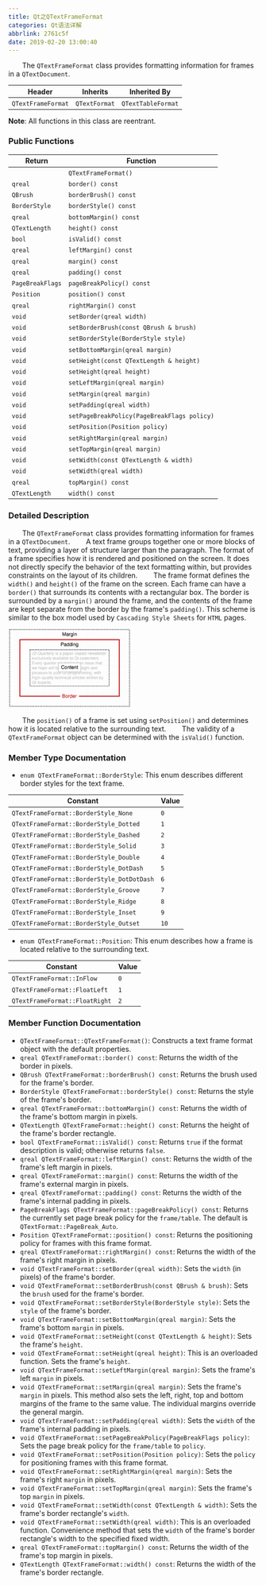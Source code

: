 ```yaml
---
title: Qt之QTextFrameFormat
categories: Qt语法详解
abbrlink: 2761c5f
date: 2019-02-20 13:00:40
---
```

&emsp;&emsp;The `QTextFrameFormat` class provides formatting information for frames in a `QTextDocument`.

Header             | Inherits      | Inherited By
-------------------|---------------|-------------
`QTextFrameFormat` | `QTextFormat` | `QTextTableFormat`

**Note**: All functions in this class are reentrant.

### Public Functions

Return           | Function
-----------------|----------
                 | `QTextFrameFormat()`
`qreal`          | `border() const`
`QBrush`         | `borderBrush() const`
`BorderStyle`    | `borderStyle() const`
`qreal`          | `bottomMargin() const`
`QTextLength`    | `height() const`
`bool`           | `isValid() const`
`qreal`          | `leftMargin() const`
`qreal`          | `margin() const`
`qreal`          | `padding() const`
`PageBreakFlags` | `pageBreakPolicy() const`
`Position`       | `position() const`
`qreal`          | `rightMargin() const`
`void`           | `setBorder(qreal width)`
`void`           | `setBorderBrush(const QBrush & brush)`
`void`           | `setBorderStyle(BorderStyle style)`
`void`           | `setBottomMargin(qreal margin)`
`void`           | `setHeight(const QTextLength & height)`
`void`           | `setHeight(qreal height)`
`void`           | `setLeftMargin(qreal margin)`
`void`           | `setMargin(qreal margin)`
`void`           | `setPadding(qreal width)`
`void`           | `setPageBreakPolicy(PageBreakFlags policy)`
`void`           | `setPosition(Position policy)`
`void`           | `setRightMargin(qreal margin)`
`void`           | `setTopMargin(qreal margin)`
`void`           | `setWidth(const QTextLength & width)`
`void`           | `setWidth(qreal width)`
`qreal`          | `topMargin() const`
`QTextLength`    | `width() const`

### Detailed Description

&emsp;&emsp;The `QTextFrameFormat` class provides formatting information for frames in a `QTextDocument`.
&emsp;&emsp;A text frame groups together one or more blocks of text, providing a layer of structure larger than the paragraph. The format of a frame specifies how it is rendered and positioned on the screen. It does not directly specify the behavior of the text formatting within, but provides constraints on the layout of its children.
&emsp;&emsp;The frame format defines the `width()` and `height()` of the frame on the screen. Each frame can have a `border()` that surrounds its contents with a rectangular box. The border is surrounded by a `margin()` around the frame, and the contents of the frame are kept separate from the border by the frame's `padding()`. This scheme is similar to the box model used by `Cascading Style Sheets` for `HTML` pages.

<img src="./Qt之QTextFrameFormat/1.png" height="159" width="246">

&emsp;&emsp;The `position()` of a frame is set using `setPosition()` and determines how it is located relative to the surrounding text.
&emsp;&emsp;The validity of a `QTextFrameFormat` object can be determined with the `isValid()` function.

### Member Type Documentation

- `enum QTextFrameFormat::BorderStyle`: This enum describes different border styles for the text frame.

Constant                                   | Value
-------------------------------------------|------
`QTextFrameFormat::BorderStyle_None`       | `0`
`QTextFrameFormat::BorderStyle_Dotted`     | `1`
`QTextFrameFormat::BorderStyle_Dashed`     | `2`
`QTextFrameFormat::BorderStyle_Solid`      | `3`
`QTextFrameFormat::BorderStyle_Double`     | `4`
`QTextFrameFormat::BorderStyle_DotDash`    | `5`
`QTextFrameFormat::BorderStyle_DotDotDash` | `6`
`QTextFrameFormat::BorderStyle_Groove`     | `7`
`QTextFrameFormat::BorderStyle_Ridge`      | `8`
`QTextFrameFormat::BorderStyle_Inset`      | `9`
`QTextFrameFormat::BorderStyle_Outset`     | `10`

- `enum QTextFrameFormat::Position`: This enum describes how a frame is located relative to the surrounding text.

Constant                       | Value
-------------------------------|-------
`QTextFrameFormat::InFlow`     | `0`
`QTextFrameFormat::FloatLeft`  | `1`
`QTextFrameFormat::FloatRight` | `2`

### Member Function Documentation

- `QTextFrameFormat::QTextFrameFormat()`: Constructs a text frame format object with the default properties.
- `qreal QTextFrameFormat::border() const`: Returns the width of the border in pixels.
- `QBrush QTextFrameFormat::borderBrush() const`: Returns the brush used for the frame's border.
- `BorderStyle QTextFrameFormat::borderStyle() const`: Returns the style of the frame's border.
- `qreal QTextFrameFormat::bottomMargin() const`: Returns the width of the frame's bottom margin in pixels.
- `QTextLength QTextFrameFormat::height() const`: Returns the height of the frame's border rectangle.
- `bool QTextFrameFormat::isValid() const`: Returns `true` if the format description is valid; otherwise returns `false`.
- `qreal QTextFrameFormat::leftMargin() const`: Returns the width of the frame's left margin in pixels.
- `qreal QTextFrameFormat::margin() const`: Returns the width of the frame's external margin in pixels.
- `qreal QTextFrameFormat::padding() const`: Returns the width of the frame's internal padding in pixels.
- `PageBreakFlags QTextFrameFormat::pageBreakPolicy() const`: Returns the currently set page break policy for the `frame/table`. The default is `QTextFormat::PageBreak_Auto`.
- `Position QTextFrameFormat::position() const`: Returns the positioning policy for frames with this frame format.
- `qreal QTextFrameFormat::rightMargin() const`: Returns the width of the frame's right margin in pixels.
- `void QTextFrameFormat::setBorder(qreal width)`: Sets the `width` (in pixels) of the frame's border.
- `void QTextFrameFormat::setBorderBrush(const QBrush & brush)`: Sets the `brush` used for the frame's border.
- `void QTextFrameFormat::setBorderStyle(BorderStyle style)`: Sets the `style` of the frame's border.
- `void QTextFrameFormat::setBottomMargin(qreal margin)`: Sets the frame's bottom `margin` in pixels.
- `void QTextFrameFormat::setHeight(const QTextLength & height)`: Sets the frame's `height`.
- `void QTextFrameFormat::setHeight(qreal height)`: This is an overloaded function. Sets the frame's `height`.
- `void QTextFrameFormat::setLeftMargin(qreal margin)`: Sets the frame's left `margin` in pixels.
- `void QTextFrameFormat::setMargin(qreal margin)`: Sets the frame's `margin` in pixels. This method also sets the left, right, top and bottom margins of the frame to the same value. The individual margins override the general margin.
- `void QTextFrameFormat::setPadding(qreal width)`: Sets the `width` of the frame's internal padding in pixels.
- `void QTextFrameFormat::setPageBreakPolicy(PageBreakFlags policy)`: Sets the page break policy for the `frame/table` to `policy`.
- `void QTextFrameFormat::setPosition(Position policy)`: Sets the `policy` for positioning frames with this frame format.
- `void QTextFrameFormat::setRightMargin(qreal margin)`: Sets the frame's right `margin` in pixels.
- `void QTextFrameFormat::setTopMargin(qreal margin)`: Sets the frame's top `margin` in pixels.
- `void QTextFrameFormat::setWidth(const QTextLength & width)`: Sets the frame's border rectangle's `width`.
- `void QTextFrameFormat::setWidth(qreal width)`: This is an overloaded function. Convenience method that sets the `width` of the frame's border rectangle's width to the specified fixed width.
- `qreal QTextFrameFormat::topMargin() const`: Returns the width of the frame's top margin in pixels.
- `QTextLength QTextFrameFormat::width() const`: Returns the width of the frame's border rectangle.